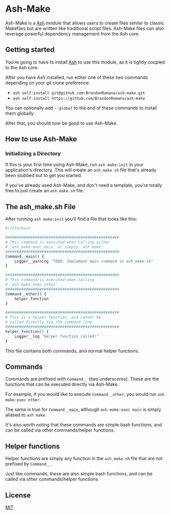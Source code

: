 # Ash-Make

Ash-Make is a [Ash](https://github.com/BrandonRomano/ash) module that allows users to create files similar to classic Makefiles but are written like traditional script files.  Ash-Make files can also leverage powerful dependency management from the Ash core.

## Getting started

You're going to have to install [Ash](https://github.com/BrandonRomano/ash) to use this module, as it is tightly coupled to the Ash core.

After you have Ash installed, run either one of these two commands depending on your git clone preference:

- `ash self:install git@github.com:BrandonRomano/ash-make.git`
- `ash self:install https://github.com/BrandonRomano/ash-make`

You can optionally add `--global` to the end of these commands to install them globally.

After that, you should now be good to use Ash-Make.

## How to use Ash-Make

### Initializing a Directory

If this is your first time using Ash-Make, run `ash make:init` in your application's directory.  This will create an `ash_make.sh` file that's already been stubbed out to get you started.

If you've already used Ash-Make, and don't need a template, you're totally free to just create an `ash_make.sh` file.

## The ash_make.sh File

After running `ash make:init` you'll find a file that looks like this:


```sh
#!/bin/bash

##################################################
# This command is executed when calling either
# 'ash make:exec main' or simply 'ash make'
##################################################
Command__main() {
    Logger__warning "TODO: Implement main command in ash_make.sh"
}

##################################################
# This command is executed when calling
# 'ash make:exec other'
##################################################
Command__other() {
    helper_function
}

##################################################
# This is a helper function, and cannot be
# called directly via the command line
##################################################
helper_function() {
    Logger__log "Helper function called!"
}
```

This file contains both commands, and normal helper functions.

## Commands

Commands are prefixed with `Command__` (two underscores).  These are the functions that can be executed directly via Ash-Make.

For example, if you would like to execute `Command__other`, you would run `ash make:exec other`.

The same is true for `Command__main`, although `ash make:exec main` is simply aliased to `ash make`.

It's also worth noting that these commands are simple bash functions, and can be called via other commands/helper functions.

## Helper functions

Helper functions are simply any function in the `ash_make.sh` file that are not prefixed by `Command__`.

Just like commands, these are also simple bash functions, and can be called via other commands/helper functions.

## License

[MIT](license.txt)
